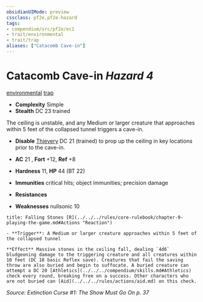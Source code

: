 ```yaml
---
obsidianUIMode: preview
cssclass: pf2e,pf2e-hazard
tags:
- compendium/src/pf2e/ec1
- trait/environmental
- trait/trap
aliases: ["Catacomb Cave-in"]
---
```

# Catacomb Cave-in *Hazard 4*  
[environmental](../../../rules/traits/environmental.md)  [trap](../../../rules/traits/trap.md)  

- **Complexity** Simple
- **Stealth** DC 23 trained  

The ceiling is unstable, and any Medium or larger creature that approaches within 5 feet of the collapsed tunnel triggers a cave-in.

- **Disable** [Thievery](../../skills.md#Thievery) DC 21 (trained) to prop up the ceiling in key locations prior to the cave-in.  

- **AC** 21 , **Fort** +12, **Ref** +8
- **Hardness** 11, **HP** 44 (BT 22)
- **Immunities** critical hits; object immunities; precision damage
- **Resistances** 
- **Weaknesses** nullsonic 10
     
```ad-embed-ability
title: Falling Stones [R](../../../rules/core-rulebook/chapter-9-playing-the-game.md#Actions "Reaction")

- **Trigger**: A Medium or larger creature approaches within 5 feet of the collapsed tunnel

**Effect** Massive stones in the ceiling fall, dealing `4d6` bludgeoning damage to the triggering creature and all creatures within 10 feet (DC 18 basic Reflex save). Creatures that fail the saving throw are also buried and begin to suffocate. A buried creature can attempt a DC 20 [Athletics](../../../compendium/skills.md#Athletics) check every round, breaking free on a success. Other characters who are not buried can [Aid](../../../rules/actions/aid.md) on this check.
```

*Source: Extinction Curse #1: The Show Must Go On p. 37*
